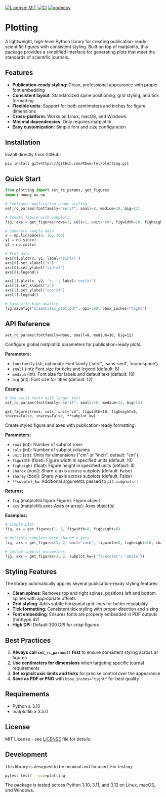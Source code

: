 [![License: MIT](https://img.shields.io/badge/License-MIT-yellow.svg)](./LICENSE)
[![CI](https://github.com/RDoerfel/plotting/workflows/CI/badge.svg)](https://github.com/RDoerfel/plotting/actions?query=workflow%3ACI)
[![codecov](https://codecov.io/gh/RDoerfel/plotting/branch/main/graph/badge.svg)](https://codecov.io/gh/RDoerfel/plotting)
<br>

# Plotting

A lightweight, high-level Python library for creating publication-ready scientific figures with consistent styling. Built on top of matplotlib, this package provides a simplified interface for generating plots that meet the standards of scientific journals.

## Features

- **Publication-ready styling**: Clean, professional appearance with proper font embedding
- **Consistent layout**: Standardized spine positioning, grid styling, and tick formatting
- **Flexible units**: Support for both centimeters and inches for figure dimensions
- **Cross-platform**: Works on Linux, macOS, and Windows
- **Minimal dependencies**: Only requires matplotlib
- **Easy customization**: Simple font and size configuration

## Installation

Install directly from GitHub:

```bash
pip install git+https://github.com/RDoerfel/plotting.git
```

## Quick Start

```python
from plotting import set_rc_params, get_figures
import numpy as np

# Configure publication-ready styling
set_rc_params(fontfamily="serif", small=8, medium=10, big=12)

# Create figure with subplots
fig, axs = get_figures(rows=2, cols=1, unit="cm", figwidth=10, figheight=15)

# Generate sample data
x = np.linspace(0, 10, 100)
y1 = np.sin(x)
y2 = np.cos(x)

# Plot data
axs[0].plot(x, y1, label='sin(x)')
axs[0].set_xlabel("x")
axs[0].set_ylabel("sin(x)")
axs[0].legend()

axs[1].plot(x, y2, 'r--', label='cos(x)')
axs[1].set_xlabel("x")
axs[1].set_ylabel("cos(x)")
axs[1].legend()

# Save with high quality
fig.savefig("scientific_plot.pdf", dpi=300, bbox_inches="tight")
```

## API Reference

`set_rc_params(fontfamily=None, small=8, medium=10, big=12)`

Configure global matplotlib parameters for publication-ready plots.

**Parameters:**
- `fontfamily` (str, optional): Font family ('serif', 'sans-serif', 'monospace')
- `small` (int): Font size for ticks and legend (default: 8)
- `medium` (int): Font size for labels and default text (default: 10)
- `big` (int): Font size for titles (default: 12)

**Example:**
```python
# Use serif fonts with larger text
set_rc_params(fontfamily="serif", small=10, medium=12, big=14)
```

`get_figures(rows, cols, unit="cm", figwidth=10, figheight=8, sharex=False, sharey=False, **subplot_kw)`

Create styled figure and axes with publication-ready formatting.

**Parameters:**
- `rows` (int): Number of subplot rows
- `cols` (int): Number of subplot columns
- `unit` (str): Units for dimensions ("cm" or "inch", default: "cm")
- `figwidth` (float): Figure width in specified units (default: 10)
- `figheight` (float): Figure height in specified units (default: 8)
- `sharex` (bool): Share x-axis across subplots (default: False)
- `sharey` (bool): Share y-axis across subplots (default: False)
- `**subplot_kw`: Additional arguments passed to `plt.subplots()`

**Returns:**
- `fig` (matplotlib.figure.Figure): Figure object
- `axs` (matplotlib.axes.Axes or array): Axes object(s)

**Examples:**
```python
# Single plot
fig, ax = get_figures(1, 1, figwidth=8, figheight=6)

# Multiple subplots with shared x-axis
fig, axs = get_figures(3, 2, unit="inch", figwidth=8, figheight=10, sharex=True)

# Custom subplot parameters
fig, axs = get_figures(2, 2, subplot_kw={'facecolor': 'white'})
```

## Styling Features

The library automatically applies several publication-ready styling features:

- **Clean spines**: Removes top and right spines, positions left and bottom spines with appropriate offsets
- **Grid styling**: Adds subtle horizontal grid lines for better readability
- **Tick formatting**: Consistent tick styling with proper direction and sizing
- **Font embedding**: Ensures fonts are properly embedded in PDF outputs (fonttype 42)
- **High DPI**: Default 300 DPI for crisp figures

## Best Practices

1. **Always call `set_rc_params()` first** to ensure consistent styling across all figures
2. **Use centimeters for dimensions** when targeting specific journal requirements
3. **Set explicit axis limits and ticks** for precise control over the appearance
4. **Save as PDF or PNG** with `bbox_inches="tight"` for best quality

## Requirements

- Python ≥ 3.10
- matplotlib ≥ 3.5.0

## License

MIT License - see [LICENSE](LICENSE) file for details.

## Development

This library is designed to be minimal and focused. For testing:

```bash
pytest test/ --cov=plotting
```

The package is tested across Python 3.10, 3.11, and 3.12 on Linux, macOS, and Windows.